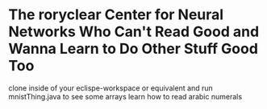 # The roryclear Center for Neural Networks Who Can't Read Good and Wanna Learn to Do Other Stuff Good Too

clone inside of your eclispe-workspace or equivalent and run mnistThing.java to see some arrays learn how to read arabic numerals
